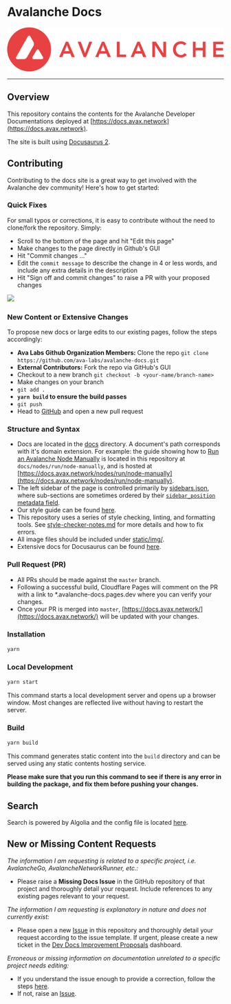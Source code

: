 # Avalanche Docs

<div align="center">
  <img src="static/AvalancheLogoRed.png?raw=true">
</div>

---

## Overview

This repository contains the contents for the Avalanche Developer Documentations
deployed at [https://docs.avax.network](https://docs.avax.network).

The site is built using [Docusaurus 2](https://docusaurus.io/).

## Contributing

Contributing to the docs site is a great way to get involved with the Avalanche dev community!
Here's how to get started: 

### Quick Fixes

For small typos or corrections, it is easy to contribute without the need to clone/fork the
repository. Simply:

- Scroll to the bottom of the page and hit "Edit this page"
- Make changes to the page directly in Github's GUI
- Hit "Commit changes ..."
- Edit the `commit message` to describe the change in 4 or less words,
and include any extra details in the description
- Hit "Sign off and commit changes" to raise a PR with your proposed changes

![](https://github.com/ava-labs/avalanche-docs/blob/master/static/img/quick-edit-readme.gif)

### New Content or Extensive Changes

To propose new docs or large edits to our existing pages, follow the steps accordingly:

- **Ava Labs Github Organization Members:** Clone the repo
`git clone https://github.com/ava-labs/avalanche-docs.git`
- **External Contributors:** Fork the repo via GitHub's GUI
- Checkout to a new branch `git checkout -b <your-name/branch-name>`
- Make changes on your branch
- `git add .`
- **`yarn build` to ensure the build passes**
- `git push`
- Head to [GitHub](https://github.com/ava-labs/avalanche-docs)
and open a new pull request

### Structure and Syntax

- Docs are located in the [docs](docs) directory. A document's path corresponds
with it's domain extension. For example: the guide showing how to
[Run an Avalanche Node Manually](https://docs.avax.network/nodes/run/node-manually)
is located in this repository at `docs/nodes/run/node-manually`, and is hosted at
[https://docs.avax.network/nodes/run/node-manually](https://docs.avax.network/nodes/run/node-manually).
- The left sidebar of the page is controlled primarily by
[sidebars.json](sidebars.json), where sub-sections are sometimes ordered by their
[`sidebar_position` metadata field](https://docusaurus.io/docs/api/plugins/@docusaurus/plugin-content-docs#sidebar_position).
- Our style guide can be found [here](style-guide.md).
- This repository uses a series of style checking, linting, and formatting tools. See
[style-checker-notes.md](style-checker-notes.md) for more details and how to fix errors.
- All image files should be included under
[static/img/<corresponding-sub-drectory>](static/img).
- Extensive docs for Docusaurus can be found [here](https://docusaurus.io/docs).

### Pull Request (PR)

- All PRs should be made against the `master` branch.
- Following a successful build, Cloudflare Pages will comment on the PR with a link to
  \*.avalanche-docs.pages.dev where you can verify your changes.
- Once your PR is merged into `master`, [https://docs.avax.network/](https://docs.avax.network/)
  will be updated with your changes.

### Installation

```zsh
yarn
```

### Local Development

```zsh
yarn start
```

This command starts a local development server and opens up a browser window. Most changes are
reflected live without having to restart the server.

### Build

```zsh
yarn build
```

This command generates static content into the `build` directory and can be served using any static
contents hosting service.

**Please make sure that you run this command to see if there is any error in building the package,**
**and fix them before pushing your changes.**

## Search

Search is powered by Algolia and the config file is located
[here](https://github.com/algolia/docsearch-configs/blob/master/configs/avax.json).

## New or Missing Content Requests

_The information I am requesting is related to a specific project, i.e. AvalancheGo, AvalancheNetworkRunner, etc.:_

- Please raise a **Missing Docs Issue** in the GitHub repository of that project and
thoroughly detail your request. Include references to any existing pages relevant to your
request.

_The information I am requesting is explanatory in nature and does not currently exist:_

- Please open a new [Issue](https://github.com/ava-labs/avalanche-docs/issues/new/choose)
in this repository and thoroughly detail your request according to the issue template.
If urgent, please create a new ticket in the
[Dev Docs Improvement Proposals](https://github.com/orgs/ava-labs/projects/15/views/1)
dashboard.

_Erroneous or missing information on documentation unrelated to a specific project needs
editing:_

- If you understand the issue enough to provide a correction, follow the steps
[here](https://github.com/ava-labs/avalanche-docs#quick-fixes).
- If not, raise an [Issue](https://github.com/ava-labs/avalanche-docs/issues/new/choose).
